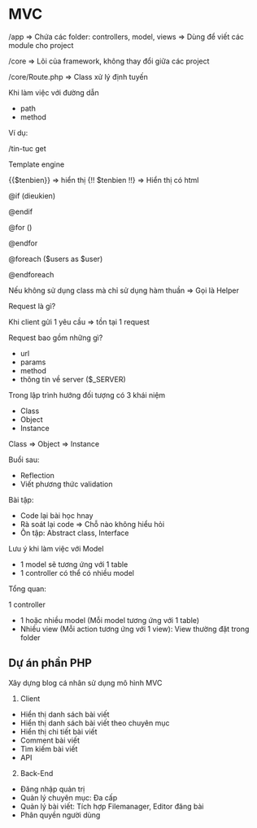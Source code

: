 # MVC

/app => Chứa các folder: controllers, model, views => Dùng để viết các module cho project

/core => Lõi của framework, không thay đổi giữa các project

/core/Route.php => Class xử lý định tuyến

Khi làm việc với đường dẫn

- path
- method

Ví dụ:

/tin-tuc
get

Template engine

{{$tenbien}} => hiển thị
{!! $tenbien !!} => Hiển thị có html

@if (dieukien)

@endif

@for ()

@endfor

@foreach ($users as $user)

@endforeach

<?php foreach ($users as $user): ?>

<?php endforeach; ?>

Nếu không sử dụng class mà chỉ sử dụng hàm thuần => Gọi là Helper

Request là gì?

Khi client gửi 1 yêu cầu => tồn tại 1 request

Request bao gồm những gì?

- url
- params
- method
- thông tin về server ($\_SERVER)

Trong lập trình hướng đối tượng có 3 khái niệm

- Class
- Object
- Instance

Class => Object => Instance

Buổi sau:

- Reflection
- Viết phương thức validation

Bài tập:

- Code lại bài học hnay
- Rà soát lại code => Chỗ nào không hiểu hỏi
- Ôn tập: Abstract class, Interface

Lưu ý khi làm việc với Model

- 1 model sẽ tương ứng với 1 table
- 1 controller có thể có nhiều model

Tổng quan:

1 controller

- 1 hoặc nhiều model (Mỗi model tương ứng với 1 table)
- Nhiều view (Mỗi action tương ứng với 1 view): View thường đặt trong folder

## Dự án phần PHP

Xây dựng blog cá nhân sử dụng mô hình MVC

1. Client

- Hiển thị danh sách bài viết
- Hiển thị danh sách bài viết theo chuyên mục
- Hiển thị chi tiết bài viết
- Comment bài viết
- Tìm kiếm bài viết
- API

2. Back-End

- Đăng nhập quản trị
- Quản lý chuyên mục: Đa cấp
- Quản lý bài viết: Tích hợp Filemanager, Editor đăng bài
- Phân quyền người dùng
